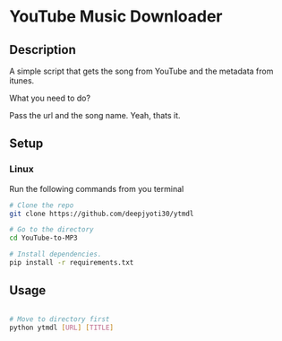 # YouTube Music Downloader

## Description

A simple script that gets the song from YouTube and the metadata from itunes.

What you need to do?

Pass the url and the song name. Yeah, thats it.

## Setup

### Linux

Run the following commands from you terminal  

```sh
# Clone the repo
git clone https://github.com/deepjyoti30/ytmdl

# Go to the directory
cd YouTube-to-MP3

# Install dependencies.
pip install -r requirements.txt
```

## Usage

```sh

# Move to directory first
python ytmdl [URL] [TITLE]

```
